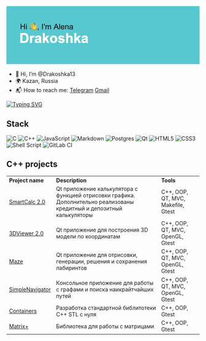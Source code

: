 
![Hi][logo]

[logo]: https://github.com/Drakoshka13/Drakoshka13/blob/main/header.png "Hi"

- 👋 Hi, I’m @Drakoshka13
- 🌍 Kazan, Russia
- 📬 How to reach me: <a href="https://t.me/drakoshka13">Telegram</a> <a href="https://drakoshkaren@gmail.com">Gmail</a> 


<!---
Drakoshka13/Drakoshka13 is a ✨ special ✨ repository because its `README.md` (this file) appears on your GitHub profile.
You can click the Preview link to take a look at your changes.
--->
<a href="https://git.io/typing-svg"><img src="https://readme-typing-svg.herokuapp.com?font=Fira+Code&pause=1000&random=false&width=435&lines=Student+of+School+21" alt="Typing SVG" /></a>

<h2> Stack </h2>

![C](https://img.shields.io/badge/c-%2300599C.svg?style=for-the-badge&logo=c&logoColor=white)
![C++](https://img.shields.io/badge/c++-%2300599C.svg?style=for-the-badge&logo=c%2B%2B&logoColor=white)
![JavaScript](https://img.shields.io/badge/javascript-%23323330.svg?style=for-the-badge&logo=javascript&logoColor=%23F7DF1E)
![Markdown](https://img.shields.io/badge/markdown-%23000000.svg?style=for-the-badge&logo=markdown&logoColor=white)
![Postgres](https://img.shields.io/badge/postgres-%23316192.svg?style=for-the-badge&logo=postgresql&logoColor=white)
![Qt](https://img.shields.io/badge/Qt-%23217346.svg?style=for-the-badge&logo=Qt&logoColor=white)
![HTML5](https://img.shields.io/badge/html5-%23E34F26.svg?style=for-the-badge&logo=html5&logoColor=white)
![CSS3](https://img.shields.io/badge/css3-%231572B6.svg?style=for-the-badge&logo=css3&logoColor=white)
![Shell Script](https://img.shields.io/badge/shell_script-%23121011.svg?style=for-the-badge&logo=gnu-bash&logoColor=white)
![GitLab CI](https://img.shields.io/badge/gitlab%20ci-%23181717.svg?style=for-the-badge&logo=gitlab&logoColor=white)


<h2> C++ projects </h2>
	
<table>
	<tbody>
		<tr>
			<td><b>Project name </b></td>
			<td><b>Description</b></td>
			<td><b>Tools</b></td>
		</tr>
		<tr>
			<td><a href="https://github.com/Drakoshka13/SmartCalc_v2.0">SmartCalc 2.0</a></td>
			<td>Qt приложение калькулятора с функцией отрисовки графика. Дополнительно реализованы кредитный и депозитный калькуляторы </td>
			<td> C++, OOP, QT, MVC, Makefile, Gtest</td>
		</tr>
		<tr>
			<td><a href="https://github.com/Drakoshka13/3DViewer_v2.0">3DViewer 2.0</a></td>
			<td>Qt приложение для построения  3D модели по координатам</td>
			<td> C++, OOP, QT, MVC, OpenGL, Gtest</td>
		</tr>
		<tr>
			<td><a href="https://github.com/Drakoshka13/Maze_S21">Maze</a></td>
			<td>Qt приложение для отрисовки, генерации, решения и сохранения лабиринтов</td>
			<td> C++, OOP, QT, MVC, OpenGL, Gtest</td>
		</tr>
		<tr>
			<td><a href="https://github.com/Drakoshka13/Simple_Navigator_S21">SimpleNavigator</a></td>
			<td>Консольное приложение для работы с графами и поиска наикрайтчайших путей</td>
			<td> C++, OOP, QT, MVC, OpenGL, Gtest</td>
		</tr>
		<tr>
			<td><a href="https://github.com/Drakoshka13/s21_containers">Containers</a></td>
			<td>Разработка стандартной библитотеки С++ STL с нуля</td>
			<td> C++, OOP, Gtest</td>
		</tr>
		<tr>
			<td><a href="https://github.com/Drakoshka13/s21_matrixplus">Matrix+</a></td>
			<td>Библиотека для работы с матрицами</td>
			<td> C++, OOP, Gtest</td>
		</tr>
	</tbody>
</table>
